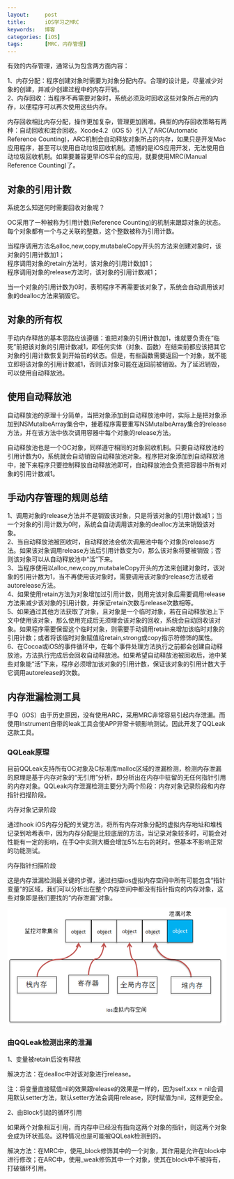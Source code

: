 ```yaml
---
layout:     post
title:      iOS学习之MRC    
keywords:   博客
categories: [iOS]
tags:	    [MRC，内存管理]
---
```


有效的内存管理，通常认为包含两方面内容： 

1、内存分配：程序创建对象时需要为对象分配内存。合理的设计是，尽量减少对象的创建，并减少创建过程中的内存开销。   
2、内存回收：当程序不再需要对象时，系统必须及时回收这些对象所占用的内存，以便程序可以再次使用这些内存。  
 
内存回收相比内存分配，操作更加复杂，管理更加困难。典型的内存回收策略有两种：自动回收和混合回收。Xcode4.2（iOS 5）引入了ARC(Automatic Reference Counting)，ARC机制会自动释放对象所占的内存，如果只是开发Mac应用程序，甚至可以使用自动垃圾回收机制。遗憾的是iOS应用开发，无法使用自动垃圾回收机制。如果要兼容更早iOS平台的应用，就要使用MRC(Manual Reference Counting)了。    


## 对象的引用计数           

系统怎么知道何时需要回收对象呢？
   
OC采用了一种被称为引用计数(Reference Counting)的机制来跟踪对象的状态。每个对象都有一个与之关联的整数，这个整数被称为引用计数。  

当程序调用方法名alloc,new,copy,mutabaleCopy开头的方法来创建对象时，该对象的引用计数加1；  
程序调用对象的retain方法时，该对象的引用计数加1；     
程序调用对象的release方法时，该对象的引用计数减1；    

当一个对象的引用计数为0时，表明程序不再需要该对象了，系统会自动调用该对象的dealloc方法来销毁它。
    

## 对象的所有权  

手动内存释放的基本思路应该遵循：谁把对象的引用计数加1，谁就要负责在“临死”前把该对象的引用计数减1，即任何实体（对象、函数）在结束前都应该把其它对象的引用计数恢复到开始前的状态。但是，有些函数需要返回一个对象，就不能立即将该对象的引用计数减1，否则该对象可能在返回前被销毁。为了延迟销毁，可以使用自动释放池。  


## 使用自动释放池     

自动释放池的原理十分简单，当把对象添加到自动释放池中时，实际上是把对象添加到NSMutalbeArray集合中，接着程序需要重写NSMutalbeArray集合的release方法，并在该方法中依次调用容器中每个对象的release方法。   

自动释放池也是一个OC对象，同样遵守相同的对象回收机制。只要自动释放池的引用计数为0，系统就会自动销毁自动释放池对象。程序把对象添加到自动释放池中，接下来程序只要控制释放自动释放池即可，自动释放池会负责把容器中所有对象的引用计数减1。    

## 手动内存管理的规则总结  

1、调用对象的release方法并不是销毁该对象，只是将该对象的引用计数减1；当一个对象的引用计数为0时，系统会自动调用该对象的dealloc方法来销毁该对象。   
2、当自动释放池被回收时，自动释放池会依次调用池中每个对象的release方法。如果该对象调用release方法后引用计数变为0，那么该对象将要被销毁；否则该对象可以从自动释放池中“活”下来。  
3、当程序使用以alloc,new,copy,mutabaleCopy开头的方法来创建对象时，该对象的引用计数为1，当不再使用该对象时，需要调用该对象的release方法或者autorelease方法。   
4、如果使用retain方法为对象增加过引用计数，则用完该对象后需要调用release方法来减少该对象的引用计数，并保证retain次数与release次数相等。    
5、如果通过其他方法获取了对象，且对象是一个临时对象，若在自动释放池上下文中使用该对象，那么使用完成后无须理会该对象的回收，系统会自动回收该对象。如果程序需要保留这个临时对象，则需要手动调用retain来增加该临时对象的引用计数；或者将该临时对象赋值给retain,strong或copy指示符修饰的属性。   
6、在Cocoa或iOS的事件循环中，在每个事件处理方法执行之前都会创建自动释放池，方法执行完成后会回收自动释放池。如果希望自动释放池被回收后，池中某些对象能“活”下来，程序必须增加该对象的引用计数，保证该对象的引用计数大于它调用autorelease的次数。    

## 内存泄漏检测工具  

手Q（iOS）由于历史原因，没有使用ARC，采用MRC非常容易引起内存泄漏。而使用Instrument自带的leak工具会使APP异常卡顿影响测试。因此开发了QQLeak这款工具。  

### QQLeak原理  

目前QQLeak支持所有OC对象及C标准库malloc区域的泄漏检测，检测内存泄漏的原理是基于内存对象的“无引用”分析，即分析出在内存中驻留的无任何指针引用的内存对象。QQLeak内存泄漏检测主要分为两个阶段：内存对象记录阶段和内存指针扫描阶段。   

内存对象记录阶段  

通过hook iOS内存分配的关键方法，将所有内存对象分配的虚拟内存地址和堆栈记录到哈希表中，因为内存分配是比较底层的方法，当记录对象较多时，可能会对性能有一定的影响，在手Q中实测大概会增加5%左右的耗时。但基本不影响正常的功能测试。   

内存指针扫描阶段  

这是内存泄漏检测最关键的步骤，通过扫描ios虚拟内存空间中所有可能包含“指针变量”的区域，我们可以分析出在整个内存空间中都没有指针指向的内存对象，这些对象即是我们要找的“内存泄漏”对象。     

  ![](/images/images_2018/6-12_1.png)    

### 由QQLeak检测出来的泄漏  

1、变量被retain后没有释放   

解决方法：在dealloc中对该对象进行release。  

注：将变量直接赋值nil的效果跟release的效果是一样的，因为self.xxx = nil会调用默认setter方法，默认setter方法会调用release，同时赋值为nil，这样更安全。      

2、由Block引起的循环引用  

如果两个对象相互引用，而内存中已经没有指向这两个对象的指针，则这两个对象会成为环状孤岛。这种情况也是可能被QQLeak检测到的。    

解决方法：在MRC中，使用\_block修饰其中的一个对象，其作用是允许在block中进行修改；在ARC中，使用_weak修饰其中一个对象，使其在block中不被持有，打破循环引用。        


 
